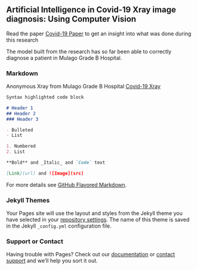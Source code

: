 ## Artificial Intelligence in Covid-19 Xray image diagnosis: Using Computer Vision

Read the paper [Covid-19 Paper](https://github.com/Arnold-Caleb/arnold-caleb.github.io/blob/master/Covid-19%20Paper.pdf) to get an insight into what was done during this research

The model built from the research has so far been able to correctly diagnose a patient in Mulago Grade B Hospital.

### Markdown

Anonymous Xray from Mulago Grade B Hospital
[Covid-19 Xray](https://github.com/Arnold-Caleb/arnold-caleb.github.io/blob/master/IMG-20200920-WA0011.jpg)

```markdown
Syntax highlighted code block

# Header 1
## Header 2
### Header 3

- Bulleted
- List

1. Numbered
2. List

**Bold** and _Italic_ and `Code` text

[Link](url) and ![Image](src)
```

For more details see [GitHub Flavored Markdown](https://guides.github.com/features/mastering-markdown/).

### Jekyll Themes

Your Pages site will use the layout and styles from the Jekyll theme you have selected in your [repository settings](https://github.com/Arnold-Caleb/arnold-caleb.github.io/settings). The name of this theme is saved in the Jekyll `_config.yml` configuration file.

### Support or Contact

Having trouble with Pages? Check out our [documentation](https://docs.github.com/categories/github-pages-basics/) or [contact support](https://github.com/contact) and we’ll help you sort it out.
